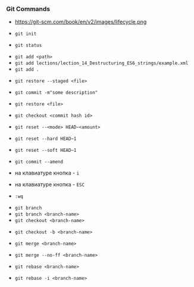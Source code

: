 ### Git Commands


* https://git-scm.com/book/en/v2/images/lifecycle.png

* `git init`
* `git status`

<!-- Добавить в *stage* этап. *Stage* - быть готовым к фиксации  -->
* `git add <path>`
* `git add lections/lection_14_Destructuring_ES6_strings/example.xml`
* `git add .`

<!-- Убрать файл из Staged в Modified/Deleted/Created -->
* `git restore --staged <file>`

<!-- Зафикскировать все файлы в Staged этапе -->
* `git commit -m"some description"`


<!-- Отменить любые изменения в файле -->
* `git restore <file>`



* `git checkout <commit hash id>`



<!-- Удаление последнего коммита -->

* `git reset --<mode> HEAD~<amount>`

<!-- Удаление последнего коммита и все изменения -->
* `git reset --hard HEAD~1`

<!-- Удаление последнего коммита !но! не изменения -->
* `git reset --soft HEAD~1` 


<!-- Перезапись коммита -->
* `git commit --amend`



<!-- vim editor / commands -->

<!-- для входа в режим редактирования -->
* на клавиатуре кнопка - `i`

<!-- для выхода из режиа редактирования -->
* на клавиатуре кнопка - `ESC`

<!-- для сохранения сообщения и выхода из VIM -->
* `:wq`



<!-- ------------- -->
<!-- Branch -->

* `git branch`
* `git branch <branch-name>`
* `git checkout <branch-name>`

<!-- create branch and checkout -->
* `git checkout -b <branch-name>`


<!-- Merge with/without --no-ff -->

<!-- 
Возможны 2 режима:
1) Если существуют коммиты в обоих ветках - слияние через Merge коммит
2) Если в target ветке небыло изменений по сравнению с merge веткой,
то произойдет перемотка (fast-forward) на merge ветку
 -->
* `git merge <branch-name>`


<!-- Слияние через создание Merge коммита -->
* `git merge --no-ff <branch-name>`


<!-- Rebase, -i -->

* `git rebase <branch-name>`

* `git rebase -i <branch-name>`


<!-- Push, Pull, Origin, PR, github... -->